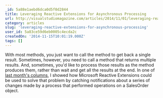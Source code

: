 ```yaml
---
_id: 5a88e1aebd6dca0d5f0d2844
title: Leveraging Reactive Extensions for Asynchronous Processing
url: http://visualstudiomagazine.com/articles/2014/11/01/leveraging-reactive-extensions.aspx
category: articles
slug: 'leveraging-reactive-extensions-for-asynchronous-processing'
user_id: 5a83ce59d6eb0005c4ecda2c
createdOn: '2014-11-15T10:01:19.000Z'
tags: []
---
```


With most methods, you just want to call the method to get back a single result. Sometimes, however, you need to call a method that returns multiple results. And, sometimes, you'd like to process those results as the method produces them, rather than wait and get all the results at the end. In one of <a href="http://visualstudiomagazine.com/articles/2014/10/01/writing-cleaner-code-with-reactive-extensions.aspx" target="_blank">last month's columns</a>, I showed how Microsoft Reactive Extensions could be used to solve that problem by catching notifications about a series of changes made by a process that performed operations on a SalesOrder object.
